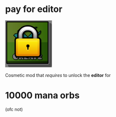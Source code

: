 # pay for editor

<img src="logo.png" width="150" alt="mod logo" />

Cosmetic mod that _requires_ to unlock the **editor** for
# 10000 mana orbs
(ofc not)
